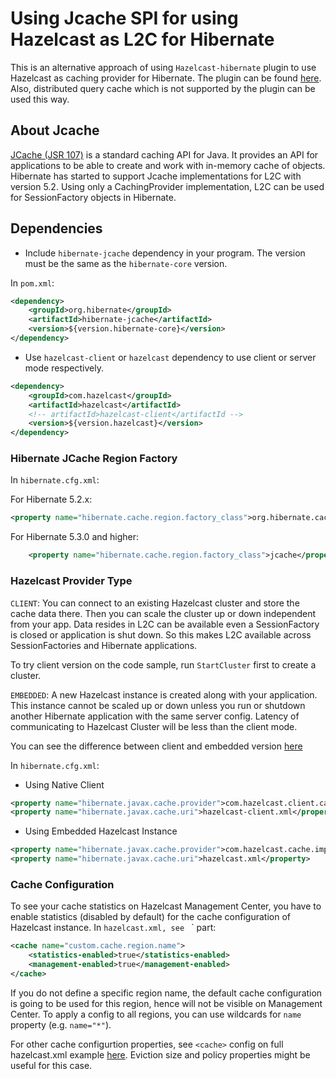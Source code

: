 # Using Jcache SPI for using Hazelcast as L2C for Hibernate

This is an alternative approach of using `Hazelcast-hibernate` plugin to use Hazelcast as caching provider for Hibernate.
The plugin can be found [here](https://www.github.com/hazelcast/hazelcast-hibernate5). Also, distributed query cache 
which is not supported by the plugin can be used this way. 

## About Jcache

[JCache (JSR 107)](https://www.javadoc.io/doc/javax.cache/cache-api/1.1.1) is a standard caching API for Java. 
It provides an API for applications to be able to create and work with in-memory cache of objects. Hibernate has 
started to support Jcache implementations for L2C with version 5.2. Using only a CachingProvider implementation,
L2C can be used for SessionFactory objects in Hibernate. 

## Dependencies

- Include `hibernate-jcache` dependency in your program. The version must be the same as
the `hibernate-core` version. 

In `pom.xml`:
```xml
<dependency>
    <groupId>org.hibernate</groupId>
    <artifactId>hibernate-jcache</artifactId>
    <version>${version.hibernate-core}</version>
</dependency>
```

- Use `hazelcast-client` or `hazelcast` dependency to use client or server mode respectively.
```xml
<dependency>
    <groupId>com.hazelcast</groupId>
    <artifactId>hazelcast</artifactId>
    <!-- artifactId>hazelcast-client</artifactId -->
    <version>${version.hazelcast}</version>
</dependency>

```  

### Hibernate JCache Region Factory 

In `hibernate.cfg.xml`:

For Hibernate 5.2.x:
```xml
<property name="hibernate.cache.region.factory_class">org.hibernate.cache.jcache.JCacheRegionFactory</property>
```

For Hibernate 5.3.0 and higher:
```xml
    <property name="hibernate.cache.region.factory_class">jcache</property>
```
### Hazelcast Provider Type


`CLIENT`: You can connect to an existing Hazelcast cluster and store the cache data there. Then you can scale the cluster
up or down independent from your app. Data resides in L2C can be available even a SessionFactory is closed
or application is shut down. So this makes L2C available across SessionFactories and Hibernate applications. 

To try client version on the code sample, run `StartCluster` first to create a cluster.
            
`EMBEDDED`: A new Hazelcast instance is created along with your application. This instance cannot be scaled up or 
down unless you run or shutdown another Hibernate application with the same server config. Latency of communicating to 
Hazelcast Cluster will be less than the client mode.
          
You can see the difference between client and embedded version [here](https://hazelcast.zendesk.com/hc/en-us/articles/115004441586-What-s-the-difference-between-client-server-vs-embedded-topologies-)

In `hibernate.cfg.xml`:
- Using Native Client
```xml
<property name="hibernate.javax.cache.provider">com.hazelcast.client.cache.impl.HazelcastClientCachingProvider</property>
<property name="hibernate.javax.cache.uri">hazelcast-client.xml</property>
```

- Using Embedded Hazelcast Instance
```xml
<property name="hibernate.javax.cache.provider">com.hazelcast.cache.impl.HazelcastServerCachingProvider</property>
<property name="hibernate.javax.cache.uri">hazelcast.xml</property>
```

### Cache Configuration

To see your cache statistics on Hazelcast Management Center, you have to enable statistics 
(disabled by default) for the cache configuration of Hazelcast instance. 
In `hazelcast.xml, see ` <cache>` part:

```xml
<cache name="custom.cache.region.name">
    <statistics-enabled>true</statistics-enabled>
    <management-enabled>true</management-enabled>
</cache> 
```

If you do not define a specific region name, the default cache configuration is going to be
used for this region, hence will not be visible on Management Center. To apply
a config to all regions, you can use wildcards for `name` property (e.g. `name="*"`). 

For other cache configurtion properties, see `<cache>` config on full hazelcast.xml example 
[here](https://github.com/hazelcast/hazelcast/blob/b90190b38324fbea8b9e5e26a5285ef9d39d0efd/hazelcast/src/main/resources/hazelcast-full-example.xml#L1615).
Eviction size and policy properties might be useful for this case.


 

